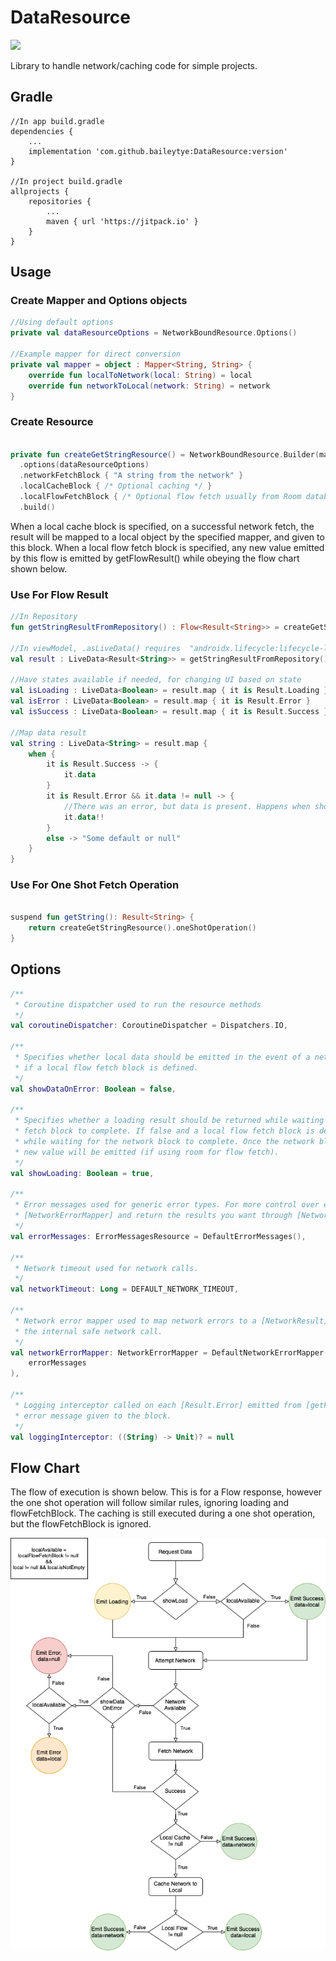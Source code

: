 # DataResource
[![](https://jitpack.io/v/baileytye/DataResource.svg)](https://jitpack.io/#baileytye/DataResource)

Library to handle network/caching code for simple projects.

## Gradle

```
//In app build.gradle
dependencies {
    ...
    implementation 'com.github.baileytye:DataResource:version'
}

//In project build.gradle
allprojects {
    repositories {
        ...
        maven { url 'https://jitpack.io' }
    }
}
```

## Usage 

### Create Mapper and Options objects
```kotlin 
//Using default options
private val dataResourceOptions = NetworkBoundResource.Options()

//Example mapper for direct conversion
private val mapper = object : Mapper<String, String> {
    override fun localToNetwork(local: String) = local
    override fun networkToLocal(network: String) = network
}
```
### Create Resource
```kotlin

private fun createGetStringResource() = NetworkBoundResource.Builder(mapper)
  .options(dataResourceOptions)
  .networkFetchBlock { "A string from the network" }
  .localCacheBlock { /* Optional caching */ }
  .localFlowFetchBlock { /* Optional flow fetch usually from Room database */ }
  .build()

```

When a local cache block is specified, on a successful network fetch, the result will be mapped to a local object by the specified
mapper, and given to this block.
When a local flow fetch block is specified, any new value emitted by this flow is emitted by getFlowResult() while obeying the flow
chart shown below.

### Use For Flow Result
```kotlin
//In Repository
fun getStringResultFromRepository() : Flow<Result<String>> = createGetStringResource().getFlowResult()

//In viewModel, .asLiveData() requires  "androidx.lifecycle:lifecycle-livedata-ktx:version" 
val result : LiveData<Result<String>> = getStringResultFromRepository().asLiveData()

//Have states available if needed, for changing UI based on state
val isLoading : LiveData<Boolean> = result.map { it is Result.Loading }
val isError : LiveData<Boolean> = result.map { it is Result.Error }
val isSuccess : LiveData<Boolean> = result.map { it is Result.Success }

//Map data result
val string : LiveData<String> = result.map {
    when {
        it is Result.Success -> {
            it.data
        }
        it is Result.Error && it.data != null -> {
            //There was an error, but data is present. Happens when showDataOnError = true
            it.data!!
        }
        else -> "Some default or null"
    }
}

```
### Use For One Shot Fetch Operation
```kotlin

suspend fun getString(): Result<String> {
    return createGetStringResource().oneShotOperation()
}
```

## Options
```kotlin
/**
 * Coroutine dispatcher used to run the resource methods
 */
val coroutineDispatcher: CoroutineDispatcher = Dispatchers.IO,

/**
 * Specifies whether local data should be emitted in the event of a network error. Only valid
 * if a local flow fetch block is defined.
 */
val showDataOnError: Boolean = false,

/**
 * Specifies whether a loading result should be returned while waiting for the network
 * fetch block to complete. If false and a local flow fetch block is defined, that data will emit
 * while waiting for the network block to complete. Once the network block completes and is cached, a
 * new value will be emitted (if using room for flow fetch).
 */
val showLoading: Boolean = true,

/**
 * Error messages used for generic error types. For more control over error messages, implement
 * [NetworkErrorMapper] and return the results you want through [NetworkResult.GenericError].
 */
val errorMessages: ErrorMessagesResource = DefaultErrorMessages(),

/**
 * Network timeout used for network calls.
 */
val networkTimeout: Long = DEFAULT_NETWORK_TIMEOUT,

/**
 * Network error mapper used to map network errors to a [NetworkResult] object which is returned from
 * the internal safe network call.
 */
val networkErrorMapper: NetworkErrorMapper = DefaultNetworkErrorMapper(
    errorMessages
),

/**
 * Logging interceptor called on each [Result.Error] emitted from [getFlowResult] with the
 * error message given to the block.
 */
val loggingInterceptor: ((String) -> Unit)? = null
```

## Flow Chart

The flow of execution is shown below. This is for a Flow response, however the one shot operation will follow similar rules, ignoring loading and flowFetchBlock. The caching is still executed during a one shot operation, but the flowFetchBlock is ignored.


![alt text](https://github.com/baileytye/DataResource/blob/master/Data%20Resource%20Flow%20Chart.png)
